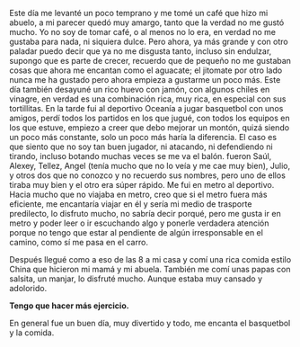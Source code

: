 Este día me levanté un poco temprano y me tomé un café que hizo mi abuelo, a mi parecer quedó muy amargo, tanto que la verdad no me gustó mucho. Yo no soy de tomar café, o al menos no lo era, en verdad no me gustaba para nada, ni siquiera dulce. Pero ahora, ya más grande y con otro paladar puedo decir que ya no me disgusta tanto, incluso sin endulzar, supongo que es parte de crecer, recuerdo que de pequeño no me gustaban cosas que ahora me encantan como el aguacate; el jitomate por otro lado nunca me ha gustado pero ahora empieza a gustarme un poco más.
Este día también desayuné un rico huevo con jamón, con algunos chiles en vinagre, en verdad es una combinación rica, muy rica, en especial con sus tortillitas.
En la tarde fui al deportivo Oceanía a jugar basquetbol con unos amigos, perdí todos los partidos en los que jugué, con todos  los equipos en los que estuve, empiezo a creer que debo mejorar un montón, quizá siendo un poco más constante, solo un poco más haría la diferencia. El caso es que siento que no soy tan buen jugador, ni atacando, ni defendiendo ni tirando, incluso botando muchas veces se me va el balón. fueron Saúl, Alexey, Tellez, Angel (tenía mucho que no lo veía y me cae muy bien), Julio, y otros dos que no conozco y no recuerdo sus nombres, pero uno de ellos tiraba muy bien y el otro era súper rápido.
Me fui en metro al deportivo. Hacia mucho que no viajaba en metro, creo que si el metro fuera más eficiente, me encantaría viajar en él y sería mi medio de trasporte predilecto, lo disfruto mucho, no sabría decir porqué, pero me gusta ir en metro y poder leer o ir escuchando algo y ponerle verdadera atención porque no tengo que estar al pendiente de algún irresponsable en el camino, como sí me pasa en el carro.

Después llegué como a eso de las 8 a mi casa y comí una rica comida estilo China que hicieron mi mamá y mi abuela. También me comí unas papas con salsita, un manjar, lo disfruté mucho. Aunque estaba muy cansado y adolorido.

**Tengo que hacer más ejercicio.**

En general fue un buen día, muy divertido y todo, me encanta el basquetbol y la comida.